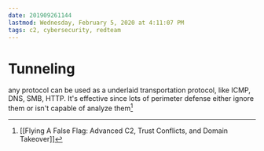 ```yaml
---
date: 201909261144
lastmod: Wednesday, February 5, 2020 at 4:11:07 PM
tags: c2, cybersecurity, redteam
---
```

# Tunneling

any protocol can be used as a underlaid transportation protocol, like ICMP, DNS, SMB, HTTP. It's effective since lots of perimeter defense either ignore them or isn't capable of analyze them[^7419094B48AF]

[^7419094B48AF]: [[Flying A False Flag: Advanced C2, Trust Conflicts, and Domain Takeover]]